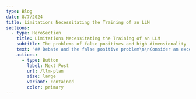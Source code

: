 ```yaml
---
type: Blog
date: 8/7/2024
title: Limitations Necessitating the Training of an LLM
sections:
  - type: HeroSection
    title: Limitations Necessitating the Training of an LLM
    subtitle: The problems of false positives and high dimensionality
    text: "## Debate and the false positive problem\n\nConsider an excerpt from the hypothetical example of collocation extraction at the end of the previous post:\_\n\n\\\n\n*   This is getting ridiculous. Filthy rats. We need to clean up our country.\_\n\n    *   Immigrants aren’t the problem, it’s ignorant people like you that are. They are not filthy, and they are not rats- they’re people just like you and me\n\n        *   Whatever, snowflake\n\n\\\n\nExamples of bigrams which would pass manual selection:\_\n\n\\\n\n*   “filthy, rats”\n\n*   “they, rats”\n\n\\\n\nExamples of trigrams which would pass manual selection:\_\n\n\\\n\n*   “clean, rats, country”\n\n<!---->\n\n*   “they, are, rats”\n\n*   “country, clean, up”\n\n\\\n\nIn the example above, the bigram \"they, rats\" and the trigram “they, are, rats” are found in the comment: “They are not filthy, and they are not rats”. It constitutes a false positive, as it will be counted towards the total disgust score while in fact indicating an opposition to being disgusted with the outgroup.\_\n\nIf, in a given community, it is up for general debate whether an outgroup is composed of rats, then we may assume that many members of the community already hold disgust for the outgroup, as a significant number must be pushing the ‘rathood narrative’ for the debate to exist. This method is therefore sufficient to distinguish between a dataset which includes ‘disgust debate’ and one with no or very few references of disgust.\n\n\\\n\nConsider, however, a community not engaged in ‘disgust debate’, due to a broad agreement that an outgroup is categorically disgusting. How can such a highly and uniformly disgust-gripped community be distinguished from one in which many find the target outgroup disgusting, but a significant number do not?\_\n\nIf dissenters will argue against disgust driven narratives by negating the contained propositions directly, they would generate collocations which would pass manual selection and generate false positives. Worse still, such ‘disgust debate’ may spark more disgust references by the disgusted, who will be motivated to reinforce their narrative against the dissenters. It cannot be assumed that these excess disgust references constitute a rise in disgust sentiment within either the commenter or the broader community. They, too, may constitute a difficult to measure false positive effect.\_\n\nIt is possible therefore for a community that is engaged in disgust debate to generate a similar or even greater number of collocations which pass manual selection than a community in which there is no disgust debate due to a higher level of shared disgust.\n\n\\\n\nFor clarity, consider following two exchanges between pairs of hypothetical commenters:\n\n\\\n\nA:\n\n*   Immigrants are rats.\n\n    *   No, immigrants are not rats!\n\n        *   Yes, immigrants are rats!\n\n\\\n\nB:\_\n\n*   Immigrants are rats.\_\n\n    *   Yes, they are.\_\n\n\\\n\nThe methodology laid out above would count the bigram, “immigrants, rats” thrice in exchange A and only once in exchange B, even though exchange B clearly displays agreement between two commenters that the outgroup are worthy of disgust, and should therefore be weighted more heavily by an appropriate methodology.\_\n\n\\\n\nThe most concerning aspect of this is the difficulty of measuring the effect of the debate using quantitative methods that are universally applicable to different lingual and cultural groups. For example, some groups may be more prone to fierce debate, and therefore generate more false-positive collocations. Other cultures may argue less analytically, and therefore make less direct references to the disgust narrative when debating, dampening the effect.\n\nPerhaps it is possible to account for this on a group by group or comment section by comment section basis, but this would be labour intensive and introduce qualitative bias, thus making it unsuitable for the task of providing a cost effective and reliable way to measure disgust sentiment at scale.\n\n## Higher order collocations:\n\nOne option for overcoming this problem would be to use higher order collocations, such as quadgrams and quintgrams, to increase contextuality and allow for the capturing of more subtle expressions and turns of phrase with long dependency chains. This would potentially capture instances of disagreement, as well as other unforeseen instances of false positives.\_\n\nHowever, due to the increase in dimensionality, higher order ngrams impose exponentially higher demands on computing resources the longer an collocation becomes. This logistical difficulty would shrink the potential sample space dramatically, rendering statistical tests less powerful and compromising confidence in conclusions drawn from the more limited datasets. More concerningly, the employment of higher order collocations would considerably complicate the manual selection phase outlined above. This added complexity opens doors for the biases of either the researcher conducting the study or the end users involved to penetrate the data collection process.\_\n\n\\\n\nIn short, the collocation extraction method is by itself unable to sufficiently distinguish between agreement and disagreement with a sentiment without utilising higher order collocations, which would in turn significantly increase dimensionality and thereby significantly raise costs and the risk of bias to the method.\_\n\n\\\n\nSo, it is not feasible to use collocation extraction alone distinguish between an ingroup that is moderately populated with individuals that spread disgust narratives targeted at a given outgroup and an ingroup that is heavily populated by such individuals, due to ‘disgust debate’ generating a difficult to predict level of false positives in the data. This is a crucial obstacle to overcome, as if moral disgust narratives online are predictive of intergroup conflict, it may follow that widely accepted disgust narratives have a higher correlation with conflict than hotly contested disgust narratives.\_\n\n\\\n\nIt will be overcome by using the data generated through collocation extraction, TF-IDF analysis, and manual selection to train and refine an LLM to parse the data.\n\n## LLM method\n\nAn efficient alternative to recognise and discount false positives can be made by training and refining a custom LLM to parse the data. I will first train the LLM on the broader corpus containing the targeted datasets in the study, using Haidt's categorical model and the collocations extracted from the datasets. The model will learn to recognise and differentiate between genuine expressions of disgust and false positives. I will then refine the model's disgust lexicon through iterative error correction. This process will involve continuously updating and refining the lexicon based on the model's predictions and feedback from the data it processes. Over time, this iterative approach will help the model to reduce false positives by learning from its mistakes and improving its accuracy in identifying true expressions of disgust.\n\n\\\n\nBy training the model to recognise and handle negatives in sentiment analysis, it will be better equipped to understand the context and nuances of 'disgust debate.' This adaptation will enable the model to distinguish between shared sentiments and debates within communities, thereby reducing the likelihood of false positives and providing a reliable way to differentiate between moderate and extreme levels of disgust sentiment within a community for a target outgroup.\n\n\\\n\nA second significant advantage of incorporating an LLM is its ability to process large datasets efficiently. Once a sufficiently low level of error is reliably achieved, it can analyse extensive data spanning decades to identify patterns and trends. This comprehensive analysis will help to contextualise the identified collocations and further reduce the impact of false positives by providing a broader perspective on online disgust sentiments within and across communities.\n\n\\\n\nBy implementing these strategies, I aim to minimise the false positive problem effectively, ensuring that the model's predictions and insights into online disgust sentiments are both accurate and reliable.\n\n"
    actions:
      - type: Button
        label: Next Post
        url: /llm-plan
        size: large
        variant: contained
        color: primary
---
```

